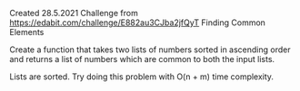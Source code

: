Created 28.5.2021
Challenge from https://edabit.com/challenge/E882au3CJba2jfQyT
Finding Common Elements

Create a function that takes two lists of numbers sorted in ascending order
and returns a list of numbers which are common to both the input lists.

Lists are sorted.
Try doing this problem with O(n + m) time complexity.